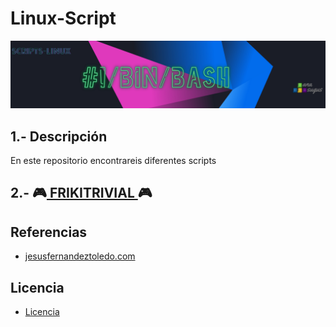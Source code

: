 # Linux-Script
![logoLinux](https://github.com/anasalasro/Linux-Script/blob/main/ImagenesLinux/logoLinux4.png)
## 1.- Descripción

En este repositorio encontrareis diferentes scripts

## 2.- 🎮[ FRIKITRIVIAL ](https://github.com/anasalasro/Linux-Script/blob/main/frikitrivial.md)🎮

## Referencias

- [ jesusfernandeztoledo.com ](https://jesusfernandeztoledo.com/introduccion-a-shell-script-relacion-1-ejercicios-resueltos/)  

## Licencia

- [Licencia](https://github.com/anasalasro/docker-portainer/blob/main/imagenes/by-sa.png)  
